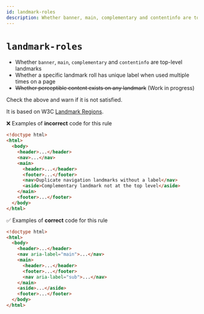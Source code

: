 ```yaml
---
id: landmark-roles
description: Whether banner, main, complementary and contentinfo are top-level landmarks. Whether a specific landmark roll has unique label when used multiple times on a page
---
```


# `landmark-roles`

- Whether `banner`, `main`, `complementary` and `contentinfo` are top-level landmarks
- Whether a specific landmark roll has unique label when used multiple times on a page
- ~~Whether perceptible content exists on any landmark~~ (Work in progress)

Check the above and warn if it is not satisfied.

It is based on W3C [Landmark Regions](https://www.w3.org/WAI/ARIA/apg/practices/landmark-regions/).

❌ Examples of **incorrect** code for this rule

```html
<!doctype html>
<html>
  <body>
    <header>...</header>
    <nav>...</nav>
    <main>
      <header>...</header>
      <footer>...</footer>
      <nav>Duplicate navigation landmarks without a label</nav>
      <aside>Complementary landmark not at the top level</aside>
    </main>
    <footer>...</footer>
  </body>
</html>
```

✅ Examples of **correct** code for this rule

```html
<!doctype html>
<html>
  <body>
    <header>...</header>
    <nav aria-label="main">...</nav>
    <main>
      <header>...</header>
      <footer>...</footer>
      <nav aria-label="sub">...</nav>
    </main>
    <aside>...</aside>
    <footer>...</footer>
  </body>
</html>
```
